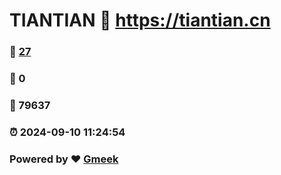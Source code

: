 # TIANTIAN :link: https://tiantian.cn 
### :page_facing_up: [27](https://tiantian.cn/tag.html) 
### :speech_balloon: 0 
### :hibiscus: 79637 
### :alarm_clock: 2024-09-10 11:24:54 
### Powered by :heart: [Gmeek](https://github.com/Meekdai/Gmeek)
